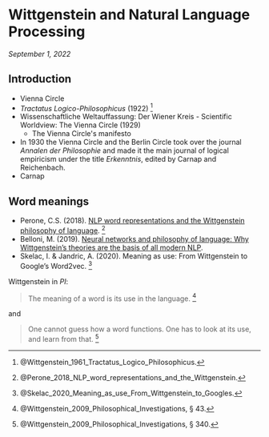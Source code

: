 Wittgenstein and Natural Language Processing
===============================================================================

*September 1, 2022*


Introduction
-------------------------------------------------------------------------------

-   Vienna Circle
-   *Tractatus Logico-Philosophicus* (1922) [^Tractatus]
-   Wissenschaftliche Weltauffassung: Der Wiener Kreis - Scientific Worldview: The Vienna Circle (1929)
    -   The Vienna Circle's manifesto
-   In 1930 the Vienna Circle and the Berlin Circle took over the journal *Annalen der Philosophie*
    and made it the main journal of logical empiricism under the title *Erkenntnis*,
    edited by Carnap and Reichenbach.
-   Carnap


Word meanings
-------------------------------------------------------------------------------

-   Perone, C.S. (2018). [NLP word representations and the Wittgenstein philosophy of language](http://blog.christianperone.com/2018/05/nlp-word-representations-and-the-wittgenstein-philosophy-of-language/). [^Perone2018]
-   Belloni, M. (2019). [Neural networks and philosophy of language: Why Wittgenstein’s theories are the basis of all modern NLP](https://towardsdatascience.com/neural-networks-and-philosophy-of-language-31c34c0796da).
-   Skelac, I. & Jandric, A. (2020). Meaning as use: From Wittgenstein to Google’s Word2vec. [^Skelac2020]

Wittgenstein in *PI*:

>   The meaning of a word is its use in the language. [^Wittgenstein2009Sec43]

and

>   One cannot guess how a word functions.
>   One has to look at its use, and learn from that. [^Wittgenstein2009Sec340]

[^Perone2018]: @Perone_2018_NLP_word_representations_and_the_Wittgenstein\.
[^Skelac2020]: @Skelac_2020_Meaning_as_use_From_Wittgenstein_to_Googles\.
[^Tractatus]: @Wittgenstein_1961_Tractatus_Logico_Philosophicus\.
[^Wittgenstein2009Sec43]: @Wittgenstein_2009_Philosophical_Investigations\, &sect; 43.
[^Wittgenstein2009Sec340]: @Wittgenstein_2009_Philosophical_Investigations\, &sect; 340.


<!-- REFERENCES -->
